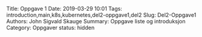 Title: Oppgave 1
Date: 2019-03-29 10:01
Tags: introduction,main,k8s,kubernetes,del2-oppgave1,del2
Slug: Del2-Oppgave1
Authors: John Sigvald Skauge
Summary: Oppgave liste og introduksjon
Category: Oppgaver
status: hidden